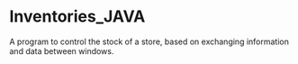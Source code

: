 # Inventories_JAVA
A program to control the stock of a store, based on exchanging information and data between windows.
